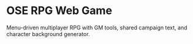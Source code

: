 # OSE RPG Web Game
Menu-driven multiplayer RPG with GM tools, shared campaign text, and character background generator.